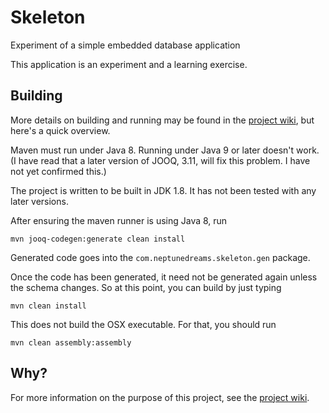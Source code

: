 # Skeleton
Experiment of a simple embedded database application 

This application is an experiment and a learning exercise. 

## Building
More details on building and running may be found in the [project wiki](https://github.com/SwingGuy1024/Skeleton/wiki/Skeleton-Key-Application), but here's a quick overview.

Maven must run under Java 8. Running under Java 9 or later doesn't work. (I have read that a later version of JOOQ, 3.11, will fix this problem. I have not yet confirmed this.)

The project is written to be built in JDK 1.8. It has not been tested with any later versions.

After ensuring the maven runner is using Java 8, run 

`mvn jooq-codegen:generate clean install`

Generated code goes into the `com.neptunedreams.skeleton.gen` package.

Once the code has been generated, it need not be generated again unless the schema changes. So at this point, you can build by just typing

`mvn clean install`

This does not build the OSX executable. For that, you should run

`mvn clean assembly:assembly`

## Why?

For more information on the purpose of this project, see the [project wiki](https://github.com/SwingGuy1024/Skeleton/wiki/Skeleton-Key-Application).
